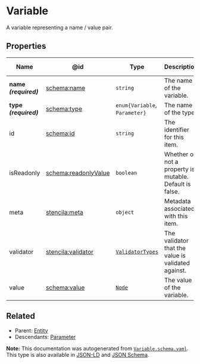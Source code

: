 # Variable

A variable representing a name / value pair.

## Properties

| Name                  | @id                                                             | Type                                    | Description                                             | Inherited from            |
| --------------------- | --------------------------------------------------------------- | --------------------------------------- | ------------------------------------------------------- | ------------------------- |
| **name _(required)_** | [schema:name](https://schema.org/name)                          | `string`                                | The name of the variable.                               | [Variable](./Variable.md) |
| **type _(required)_** | [schema:type](https://schema.org/type)                          | `enum{`​`Variable`, `Parameter`​`}`     | The name of the type.                                   | [Entity](./Entity.md)     |
| id                    | [schema:id](https://schema.org/id)                              | `string`                                | The identifier for this item.                           | [Entity](./Entity.md)     |
| isReadonly            | [schema:readonlyValue](https://schema.org/readonlyValue)        | `boolean`                               | Whether or not a property is mutable. Default is false. | [Variable](./Variable.md) |
| meta                  | [stencila:meta](https://schema.stenci.la/meta.jsonld)           | `object`                                | Metadata associated with this item.                     | [Entity](./Entity.md)     |
| validator             | [stencila:validator](https://schema.stenci.la/validator.jsonld) | [`ValidatorTypes`](./ValidatorTypes.md) | The validator that the value is validated against.      | [Variable](./Variable.md) |
| value                 | [schema:value](https://schema.org/value)                        | [`Node`](./Node.md)                     | The value of the variable.                              | [Variable](./Variable.md) |

## Related

-   Parent: [Entity](./Entity.md)
-   Descendants: [Parameter](./Parameter.md)

**Note:** This documentation was autogenerated from [`Variable.schema.yaml`](https://github.com/stencila/schema/blob/master/schema/Variable.schema.yaml). This type is also available in [JSON-LD](https://schema.stenci.la/Variable.jsonld) and [JSON Schema](https://schema.stenci.la/Variable.schema.json).
